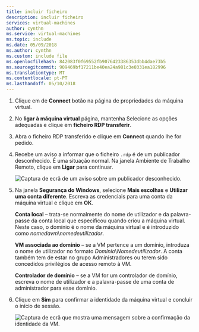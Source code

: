 ```yaml
---
title: incluir ficheiro
description: incluir ficheiro
services: virtual-machines
author: cynthn
ms.service: virtual-machines
ms.topic: include
ms.date: 05/09/2018
ms.author: cynthn
ms.custom: include file
ms.openlocfilehash: 842083f0f69552fb9076423386353dbb4dae73b5
ms.sourcegitcommit: 909469bf17211be40ea24a981c3e0331ea182996
ms.translationtype: MT
ms.contentlocale: pt-PT
ms.lasthandoff: 05/10/2018
---
```

1. Clique em de **Connect** botão na página de propriedades da máquina virtual. 
2. No **ligar à máquina virtual** página, mantenha Selecione as opções adequadas e clique em **ficheiro RDP transferir**.
2. Abra o ficheiro RDP transferido e clique em **Connect** quando lhe for pedido. 
2. Recebe um aviso a informar que o ficheiro `.rdp` é de um publicador desconhecido. É uma situação normal. Na janela Ambiente de Trabalho Remoto, clique em **Ligar** para continuar.
   
    ![Captura de ecrã de um aviso sobre um publicador desconhecido.](./media/virtual-machines-log-on-win-server/rdp-warn.png)
3. Na janela **Segurança do Windows**, selecione **Mais escolhas** e **Utilizar uma conta diferente**. Escreva as credenciais para uma conta da máquina virtual e clique em **OK**.
   
     **Conta local** – trata-se normalmente do nome de utilizador e da palavra-passe da conta local que especificou quando criou a máquina virtual. Neste caso, o domínio é o nome da máquina virtual e é introduzido como *nomedavm*&#92;*nomedeutilizador*.  
   
    **VM associada ao domínio** – se a VM pertence a um domínio, introduza o nome de utilizador no formato *Domínio*&#92;*Nomedeutilizador*. A conta também tem de estar no grupo Administradores ou terem sido concedidos privilégios de acesso remoto à VM.
   
    **Controlador de domínio** – se a VM for um controlador de domínio, escreva o nome de utilizador e a palavra-passe de uma conta de administrador para esse domínio.
4. Clique em **Sim** para confirmar a identidade da máquina virtual e concluir o início de sessão.
   
   ![Captura de ecrã que mostra uma mensagem sobre a confirmação da identidade da VM.](./media/virtual-machines-log-on-win-server/cert-warning.png)

